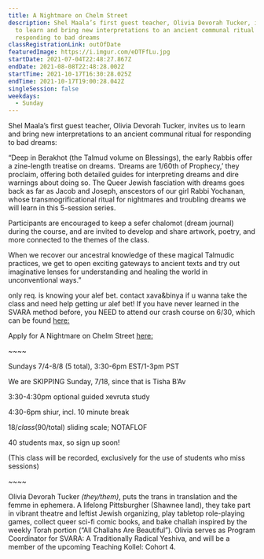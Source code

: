 ```yaml
---
title: A Nightmare on Chelm Street
description: Shel Maala’s first guest teacher, Olivia Devorah Tucker, invites us
  to learn and bring new interpretations to an ancient communal ritual for
  responding to bad dreams
classRegistrationLink: outOfDate
featuredImage: https://i.imgur.com/eDTFfLu.jpg
startDate: 2021-07-04T22:48:27.867Z
endDate: 2021-08-08T22:48:28.002Z
startTime: 2021-10-17T16:30:28.025Z
endTime: 2021-10-17T19:00:28.042Z
singleSession: false
weekdays:
  - Sunday
---
```

Shel Maala’s first guest teacher, Olivia Devorah Tucker, invites us to learn and bring new interpretations to an ancient communal ritual for responding to bad dreams: 

“Deep in Berakhot (the Talmud volume on Blessings), the early Rabbis offer a zine-length treatise on dreams. ‘Dreams are 1/60th of Prophecy,’ they proclaim, offering both detailed guides for interpreting dreams and dire warnings about doing so. The Queer Jewish fasciation with dreams goes back as far as Jacob and Joseph, anscestors of our girl Rabbi Yochanan, whose transmogrificational ritual for nightmares and troubling dreams we will learn in this 5-session series.

Participants are encouraged to keep a sefer chalomot (dream journal) during the course, and are invited to develop and share artwork, poetry, and more connected to the themes of the class.

When we recover our ancestral knowledge of these magical Talmudic practices, we get to open exciting gateways to ancient texts and try out imaginative lenses for understanding and healing the world in unconventional ways.”

only req. is knowing your alef bet. contact xava&binya if u wanna take the class and need help getting ur alef bet! If you have never learned in the SVARA method before, you NEED to attend our crash course on 6/30, which can be found [here:](https://fb.me/e/XX9YTM4x)

Apply for A Nightmare on Chelm Street [here:](https://docs.google.com/forms/d/e/1FAIpQLSf8wfhpIi3jkOLMbKtXGetkEYdKILELjtVs64MEEmTbCKlH6Q/viewform?usp=sf_link&fbclid=IwAR1wT7GAwzNceEUOb7aSwZ3f1mPCiNm2_XiSDlGU-udMxMILR1J7_MZee_o)

\~\~\~\~

Sundays 7/4-8/8 (5 total), 3:30-6pm EST/1-3pm PST

We are SKIPPING Sunday, 7/18, since that is Tisha B’Av

3:30-4:30pm optional guided xevruta study

4:30-6pm shiur, incl. 10 minute break

$18/class ($90/total) sliding scale; NOTAFLOF

40 students max, so sign up soon!

(This class will be recorded, exclusively for the use of students who miss sessions)

\~\~\~\~

Olivia Devorah Tucker *(they/them)*, puts the trans in translation and the femme in ephemera. A lifelong Pittsburgher (Shawnee land), they take part in vibrant theatre and leftist Jewish organizing, play tabletop role-playing games, collect queer sci-fi comic books, and bake challah inspired by the weekly Torah portion (“All Challahs Are Beautiful”). Olivia serves as Program Coordinator for SVARA: A Traditionally Radical Yeshiva, and will be a member of the upcoming Teaching Kollel: Cohort 4.
